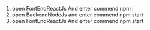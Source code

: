 1) open FontEndReactJs And enter commend npm i
2) open BackendNodeJs and enter commend npm start
3) open FontEndReactJs And enter commend npm start

